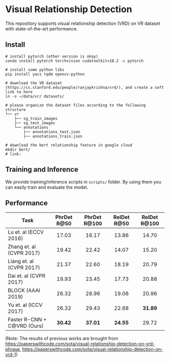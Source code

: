 # Visual Relationship Detection

This repository supports visual relationship detection (VRD) on VR dataset with state-of-the-art performance.

## Install
```
# install pytorch (other version is okay)
conda install pytorch torchvision cudatoolkit=10.2 -c pytorch

# install some python libs
pip install yacs tqdm opencv-python

# download the VR dataset (https://cs.stanford.edu/people/ranjaykrishna/vrd/), and create a soft link to here
ln -s ~/data/vr/ datasets/

# please organize the dataset files according to the following structure
└── vr
    ├── sg_train_images
    ├── sg_test_images
    └── annotations
        ├── annotations_test.json
        ├── annotations_train.json

# download the bert relationship feature in google cloud
mkdir bert/
# link: 
```

## Training and Inference

We provide training/inference scripts in ``scripts/`` folder. By using them you can easily train and evaluate the model.

## Performance

Task | PhrDet R@50 | PhrDet R@100 | RelDet R@50 | RelDet R@100 |
--- |:---:|:---:|:---:|:---:|
Lu et. al (ECCV 2016) | 17.03 | 16.17 | 13.86 | 14.70 |
Zhang et. al (CVPR 2017) | 19.42 | 22.42 | 14.07 | 15.20 |
Liang et. al (CVPR 2017) | 21.37 | 22.60 | 18.19 | 20.79 |
Dai et. al (CVPR 2017) | 19.93 | 23.45 | 17.73 | 20.88 |
BLOCK (AAAI 2019) | 26.32 | 28.96 | 19.06 | 20.96 |
Yu et. al (ICCV 2017) | 26.32 | 29.43 | 22.68 | **31.89** |
Faster R-CNN + C@VRD (Ours)  | **30.42** | **37.01** | **24.55** | 29.72 |

(Note: The results of previous works are brought from https://paperswithcode.com/sota/visual-relationship-detection-on-vrd-phrase, https://paperswithcode.com/sota/visual-relationship-detection-on-vrd-1)


